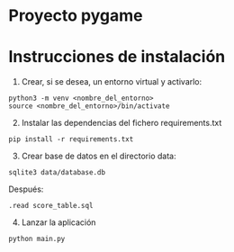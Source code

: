 # Proyecto pygame

# Instrucciones de instalación

1. Crear, si se desea, un entorno virtual y activarlo:

```
python3 -m venv <nombre_del_entorno>
source <nombre_del_entorno>/bin/activate
```

2. Instalar las dependencias del fichero requirements.txt

```
pip install -r requirements.txt
```

3. Crear base de datos en el directorio data:

```
sqlite3 data/database.db
```
Después: 

```
.read score_table.sql
```

4. Lanzar la aplicación

```
python main.py
```